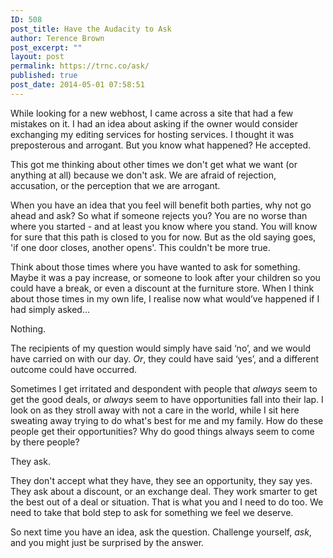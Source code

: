 ```yaml
---
ID: 508
post_title: Have the Audacity to Ask
author: Terence Brown
post_excerpt: ""
layout: post
permalink: https://trnc.co/ask/
published: true
post_date: 2014-05-01 07:58:51
---
```

While looking for a new webhost, I came across a site that had a few mistakes on it. I had an idea about asking if the owner would consider exchanging my editing services for hosting services. I thought it was preposterous and arrogant. But you know what happened? He accepted.

This got me thinking about other times we don't get what we want (or anything at all) because we don't ask. We are afraid of rejection, accusation, or the perception that we are arrogant.

When you have an idea that you feel will benefit both parties, why not go ahead and ask? So what if someone rejects you? You are no worse than where you started - and at least you know where you stand. You will know for sure that this path is closed to you for now. But as the old saying goes, 'if one door closes, another opens'. This couldn't be more true.

Think about those times where you have wanted to ask for something. Maybe it was a pay increase, or someone to look after your children so you could have a break, or even a discount at the furniture store. When I think about those times in my own life, I realise now what would’ve happened if I had simply asked...

Nothing.

The recipients of my question would simply have said ‘no’, and we would have carried on with our day. <em>Or</em>, they could have said ‘yes’, and a different outcome could have occurred.

Sometimes I get irritated and despondent with people that <em>always</em> seem to get the good deals, or <em>always</em> seem to have opportunities fall into their lap. I look on as they stroll away with not a care in the world, while I sit here sweating away trying to do what's best for me and my family. How do these people get their opportunities? Why do good things always seem to come by there people?

They ask.

They don't accept what they have, they see an opportunity, they say yes. They ask about a discount, or an exchange deal. They work smarter to get the best out of a deal or situation. That is what you and I need to do too. We need to take that bold step to ask for something we feel we deserve.

So next time you have an idea, ask the question. Challenge yourself, <em>ask</em>, and you might just be surprised by the answer.